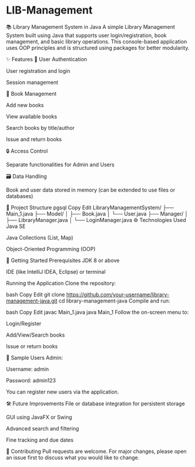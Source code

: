 # LIB-Management
📚 Library Management System in Java
A simple Library Management System built using Java that supports user login/registration, book management, and basic library operations. This console-based application uses OOP principles and is structured using packages for better modularity.

✨ Features
👤 User Authentication

User registration and login

Session management

📘 Book Management

Add new books

View available books

Search books by title/author

Issue and return books

🔒 Access Control

Separate functionalities for Admin and Users

🗃️ Data Handling

Book and user data stored in memory (can be extended to use files or databases)

📂 Project Structure
pgsql
Copy
Edit
LibraryManagementSystem/
├── Main_1.java
├── Model/
│   ├── Book.java
│   └── User.java
├── Manager/
│   ├── LibraryManager.java
│   └── LoginManager.java
⚙️ Technologies Used
Java SE

Java Collections (List, Map)

Object-Oriented Programming (OOP)

🏁 Getting Started
Prerequisites
JDK 8 or above

IDE (like IntelliJ IDEA, Eclipse) or terminal

Running the Application
Clone the repository:

bash
Copy
Edit
git clone https://github.com/your-username/library-management-java.git
cd library-management-java
Compile and run:

bash
Copy
Edit
javac Main_1.java
java Main_1
Follow the on-screen menu to:

Login/Register

Add/View/Search books

Issue or return books

🧾 Sample Users
Admin:

Username: admin

Password: admin123

You can register new users via the application.

🛠 Future Improvements
File or database integration for persistent storage

GUI using JavaFX or Swing

Advanced search and filtering

Fine tracking and due dates

🤝 Contributing
Pull requests are welcome. For major changes, please open an issue first to discuss what you would like to change.
